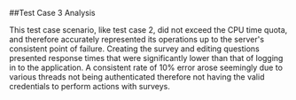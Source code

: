 ##Test Case 3 Analysis

This test case scenario, like test case 2, did not exceed the CPU time quota, and therefore accurately represented its operations up to the server's consistent point of failure. Creating the survey and editing questions presented response times that were significantly lower than that of logging in to the application. A consistent rate of 10% error arose seemingly due to various threads not being authenticated therefore not having the valid credentials to perform actions with surveys. 

